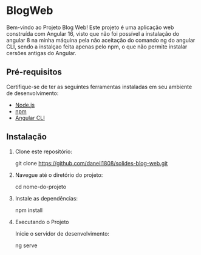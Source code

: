 # BlogWeb

Bem-vindo ao Projeto Blog Web! Este projeto é uma aplicação web construída com Angular 16, visto que não foi possível a instalação do angular 8 na minha máquina pela não aceitação do comando ng do angular CLI, sendo a instalçao feita apenas pelo npm, o que não permite instalar cersões antigas do Angular.

## Pré-requisitos

Certifique-se de ter as seguintes ferramentas instaladas em seu ambiente de desenvolvimento:

- [Node.js](https://nodejs.org/)
- [npm](https://www.npmjs.com/)
- [Angular CLI](https://cli.angular.io/)

## Instalação

1. Clone este repositório:

   git clone https://github.com/daneil1808/solides-blog-web.git

2. Navegue até o diretório do projeto:

   cd nome-do-projeto

3. Instale as dependências:

   npm install

4. Executando o Projeto

   Inicie o servidor de desenvolvimento:

   ng serve
